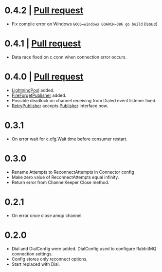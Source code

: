 # 0.4.2 | [Pull request](https://github.com/furdarius/rabbitroutine/pull/8)
- Fix compile error on Windows `GOOS=windows GOARCH=386 go build` ([issue](https://github.com/furdarius/rabbitroutine/issues/7))

# 0.4.1 | [Pull request](https://github.com/furdarius/rabbitroutine/pull/6)
- Data race fixed on c.conn when connection error occurs.

# 0.4.0 | [Pull request](https://github.com/furdarius/rabbitroutine/pull/3)
- [LightningPool](https://godoc.org/github.com/furdarius/rabbitroutine#LightningPool) added.
- [FireForgetPublisher](https://godoc.org/github.com/furdarius/rabbitroutine#FireForgetPublisher) added.
- Possible deadlock on channel receiving from Dialed event listener fixed.
- [RetryPublisher](https://godoc.org/github.com/furdarius/rabbitroutine#RetryPublisher) accepts [Publisher](https://godoc.org/github.com/furdarius/rabbitroutine#Publisher) interface now.

# 0.3.1
- On error wait for c.cfg.Wait time before consumer restart.

# 0.3.0
- Rename Attempts to ReconnectAttempts in Connector config
- Make zero value of ReconnectAttempts equal infinity.
- Return error from ChannelKeeper Close method.

# 0.2.1
- On error once close amqp channel.

# 0.2.0
- Dial and DialConfig were added. DialConfig used to configure RabbitMQ connection settings.
- Config stores only reconnect options.
- Start replaced with Dial.

